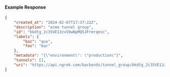 <!-- Code generated for API Clients. DO NOT EDIT. -->

#### Example Response

```json
{
	"created_at": "2024-02-07T17:37:22Z",
	"description": "acme tunnel group",
	"id": "bkdtg_2c35VE13zvS9wNpMQ5JFrmrqexc",
	"labels": {
		"baz": "qux",
		"foo": "bar"
	},
	"metadata": "{\"environment\": \"production\"}",
	"tunnels": [],
	"uri": "https://api.ngrok.com/backends/tunnel_group/bkdtg_2c35VE13zvS9wNpMQ5JFrmrqexc"
}
```
